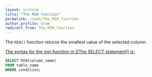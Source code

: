 ```yaml
---
layout: archive
title: "The MIN function"
permalink: /code/The_MIN_function
author_profile: true
redirect_from: The_MIN_function
---
```


The `MIN()` function returns the smallest value of the selected column.

<u>The syntax for the min function in [[The SELECT statement]] is:</u>

```sql
SELECT MIN(column_name)
FROM table_name
WHERE condition;
```
